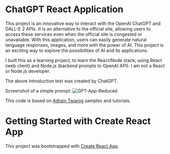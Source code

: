 # ChatGPT React Application

This project is an innovative way to interact with the OpenAI ChatGPT and DALL-E 2 APIs. It is an alternative to the official site, allowing users to access these services even when the official site is congested or unavailable. With this application, users can easily generate natural language responses, images, and more with the power of AI. This project is an exciting way to explore the possibilities of AI and its applications.

I built this as a learning project, to learn the React/Node stack, using React (web client) and Node.js (backend prompts to OpenAI API). I am not a React or Node.js developer.  

The above introduction text was created by ChatGPT.
  
  
Screenshot of a simple prompt:
![GPT-App-Reduced](https://user-images.githubusercontent.com/43736590/210020110-2ec37114-3a96-4f7d-9534-6109fcca2503.png)

This code is based on [Adrain Twarog](https://github.com/adriantwarog) samples and tutorials.
  
  

# Getting Started with Create React App

This project was bootstrapped with [Create React App](https://github.com/facebook/create-react-app).

